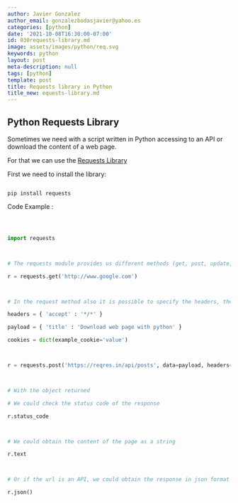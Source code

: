 ```yaml
---
author: Javier Gonzalez
author_email: gonzalezbodasjavier@yahoo.es
categories: [python]
date: '2021-10-08T16:30:00-07:00'
id: 030requests-library.md
image: assets/images/python/req.svg
keywords: python
layout: post
meta-description: null
tags: [python]
template: post
title: Requests library in Python
title_new: equests-library.md
---
```




## Python Requests Library



Sometimes we need with a script written in Python accessing to an API or download the content of a web page.



For that we can use the [Requests Library](https://docs.python-requests.org/en/latest)



First we need to install the library:



```console

pip install requests

```



Code Example : 



```python



import requests



# The requests module provides us different methods (get, post, update, delete)

r = requests.get('http://www.google.com')



# In the request method also it is possible to specify the headers, the cookies and the data sent

headers = { 'accept' : '*/*' }

payload = { 'title' : 'Download web page with python' }

cookies = dict(example_cookie='value')



r = requests.post('https://reqres.in/api/posts', data=payload, headers=headers, cookies=cookies)



# With the object returned 

# We could check the status code of the response

r.status_code



# We could obtain the content of the page as a string

r.text



# Or if the url is an API, we could obtain the response in json format

r.json()





```
